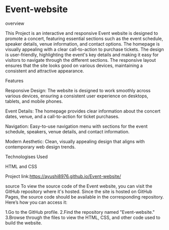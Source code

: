 # Event-website
overview

This Project is an interactive and responsive Event website is designed to promote a concert, featuring essential sections such as the event schedule, speaker details, venue information, and contact options. The homepage is visually appealing with a clear call-to-action to purchase tickets. The design is user-friendly, highlighting the event's key details and making it easy for visitors to navigate through the different sections. The responsive layout ensures that the site looks good on various devices, maintaining a consistent and attractive appearance.

Features

Responsive Design: The website is designed to work smoothly across various devices, ensuring a consistent user experience on desktops, tablets, and mobile phones.

Event Details: The homepage provides clear information about the concert dates, venue, and a call-to-action for ticket purchases.

Navigation: Easy-to-use navigation menu with sections for the event schedule, speakers, venue details, and contact information.

Modern Aesthetic: Clean, visually appealing design that aligns with contemporary web design trends.

Technologises Used 

HTML and CSS

Project link:https://ayushi8976.github.io/Event-website/

source 
To view the source code of the Event website, you can visit the GitHub repository where it's hosted. Since the site is hosted on GitHub Pages, the source code should be available in the corresponding repository. Here’s how you can access it:

1.Go to the GitHub profile.
2.Find the repository named "Event-website."
3.Browse through the files to view the HTML, CSS, and other code used to build the website.




